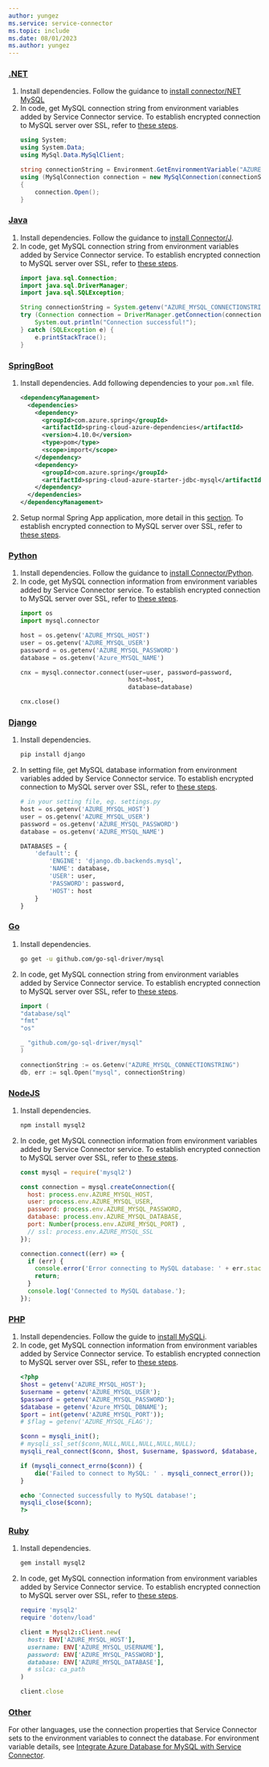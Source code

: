 ```yaml
---
author: yungez
ms.service: service-connector
ms.topic: include
ms.date: 08/01/2023
ms.author: yungez
---
```


### [.NET](#tab/dotnet)

1. Install dependencies. Follow the guidance to [install connector/NET MySQL](https://dev.mysql.com/doc/connector-net/en/connector-net-installation.html)
1. In code, get MySQL connection string from environment variables added by Service Connector service. To establish encrypted connection to MySQL server over SSL, refer to [these steps](/azure/mysql/flexible-server/how-to-connect-tls-ssl#connect-using-mysql-command-line-client-with-tlsssl).
   ```csharp
   using System;
   using System.Data;
   using MySql.Data.MySqlClient;
   
   string connectionString = Environment.GetEnvironmentVariable("AZURE_MYSQL_CONNECTIONSTRING");
   using (MySqlConnection connection = new MySqlConnection(connectionString))
   {
       connection.Open();
   }
   ```

### [Java](#tab/java)

1. Install dependencies. Follow the guidance to [install Connector/J](https://dev.mysql.com/doc/connector-j/en/connector-j-installing.html).
1. In code, get MySQL connection string from environment variables added by Service Connector service. To establish encrypted connection to MySQL server over SSL, refer to [these steps](/azure/mysql/flexible-server/how-to-connect-tls-ssl#connect-using-mysql-command-line-client-with-tlsssl).
    ```java
    import java.sql.Connection;
    import java.sql.DriverManager;
    import java.sql.SQLException;

    String connectionString = System.getenv("AZURE_MYSQL_CONNECTIONSTRING");
    try (Connection connection = DriverManager.getConnection(connectionString)) {
        System.out.println("Connection successful!");
    } catch (SQLException e) {
        e.printStackTrace();
    }
    ```

### [SpringBoot](#tab/springBoot)

1. Install dependencies. Add following dependencies to your `pom.xml` file.
    ```xml
    <dependencyManagement>
      <dependencies>
        <dependency>
          <groupId>com.azure.spring</groupId>
          <artifactId>spring-cloud-azure-dependencies</artifactId>
          <version>4.10.0</version>
          <type>pom</type>
          <scope>import</scope>
        </dependency>
        <dependency>
          <groupId>com.azure.spring</groupId>
          <artifactId>spring-cloud-azure-starter-jdbc-mysql</artifactId>
        </dependency>
      </dependencies>
    </dependencyManagement>
    ```
1. Setup normal Spring App application, more detail in this [section](/azure/developer/java/spring-framework/configure-spring-data-jpa-with-azure-mysql?tabs=password%2Cservice-connector). To establish encrypted connection to MySQL server over SSL, refer to [these steps](/azure/mysql/flexible-server/how-to-connect-tls-ssl#connect-using-mysql-command-line-client-with-tlsssl).

### [Python](#tab/python)

1. Install dependencies. Follow the guidance to [install Connector/Python](https://dev.mysql.com/doc/connector-python/en/connector-python-installation.html).
1. In code, get MySQL connection information from environment variables added by Service Connector service. To establish encrypted connection to MySQL server over SSL, refer to [these steps](/azure/mysql/flexible-server/how-to-connect-tls-ssl#connect-using-mysql-command-line-client-with-tlsssl).
   ```python
   import os
   import mysql.connector
   
   host = os.getenv('AZURE_MYSQL_HOST')
   user = os.getenv('AZURE_MYSQL_USER')
   password = os.getenv('AZURE_MYSQL_PASSWORD')
   database = os.getenv('Azure_MYSQL_NAME')
   
   cnx = mysql.connector.connect(user=user, password=password,
                                 host=host,
                                 database=database)
   
   cnx.close()
   ```

### [Django](#tab/django)

1. Install dependencies.
   ```bash
   pip install django
   ```
1. In setting file, get MySQL database information from environment variables added by Service Connector service. To establish encrypted connection to MySQL server over SSL, refer to [these steps](/azure/mysql/flexible-server/how-to-connect-tls-ssl#connect-using-mysql-command-line-client-with-tlsssl).
   ```python
   # in your setting file, eg. settings.py
   host = os.getenv('AZURE_MYSQL_HOST')
   user = os.getenv('AZURE_MYSQL_USER')
   password = os.getenv('AZURE_MYSQL_PASSWORD')
   database = os.getenv('AZURE_MYSQL_NAME')
   
   DATABASES = {
       'default': {
           'ENGINE': 'django.db.backends.mysql',
           'NAME': database,
           'USER': user,
           'PASSWORD': password,
           'HOST': host
       }
   }
   ```

### [Go](#tab/go)

1. Install dependencies.
    ```bash
    go get -u github.com/go-sql-driver/mysql
    ```
1. In code, get MySQL connection string from environment variables added by Service Connector service. To establish encrypted connection to MySQL server over SSL, refer to [these steps](/azure/mysql/flexible-server/how-to-connect-tls-ssl#connect-using-mysql-command-line-client-with-tlsssl).
    ```go
    import (
    "database/sql"
    "fmt"
    "os"

    _ "github.com/go-sql-driver/mysql"
    )

    connectionString := os.Getenv("AZURE_MYSQL_CONNECTIONSTRING")
    db, err := sql.Open("mysql", connectionString)
    ```


### [NodeJS](#tab/nodejs)

1. Install dependencies.
   ```bash
   npm install mysql2
   ```
1. In code, get MySQL connection information from environment variables added by Service Connector service. To establish encrypted connection to MySQL server over SSL, refer to [these steps](/azure/mysql/flexible-server/how-to-connect-tls-ssl#connect-using-mysql-command-line-client-with-tlsssl).
   ```javascript
   const mysql = require('mysql2')
   
   const connection = mysql.createConnection({
     host: process.env.AZURE_MYSQL_HOST,
     user: process.env.AZURE_MYSQL_USER,
     password: process.env.AZURE_MYSQL_PASSWORD,
     database: process.env.AZURE_MYSQL_DATABASE,
     port: Number(process.env.AZURE_MYSQL_PORT) ,
     // ssl: process.env.AZURE_MYSQL_SSL
   });
   
   connection.connect((err) => {
     if (err) {
       console.error('Error connecting to MySQL database: ' + err.stack);
       return;
     }
     console.log('Connected to MySQL database.');
   });
   ```

### [PHP](#tab/php)

1. Install dependencies. Follow the guide to [install MySQLi](https://www.php.net/manual/en/mysqli.installation.php).
1. In code, get MySQL connection information from environment variables added by Service Connector service. To establish encrypted connection to MySQL server over SSL, refer to [these steps](/azure/mysql/flexible-server/connect-php?tabs=windows#connecting-to-flexible-server-using-tlsssl-in-php).
   ```php
   <?php
   $host = getenv('AZURE_MYSQL_HOST');
   $username = getenv('AZURE_MYSQL_USER');
   $password = getenv('AZURE_MYSQL_PASSWORD');
   $database = getenv('Azure_MYSQL_DBNAME');
   $port = int(getenv('AZURE_MYSQL_PORT'));
   # $flag = getenv('AZURE_MYSQL_FLAG');
   
   $conn = mysqli_init();
   # mysqli_ssl_set($conn,NULL,NULL,NULL,NULL,NULL);
   mysqli_real_connect($conn, $host, $username, $password, $database, $port, NULL);
   
   if (mysqli_connect_errno($conn)) {
       die('Failed to connect to MySQL: ' . mysqli_connect_error());
   }
   
   echo 'Connected successfully to MySQL database!';
   mysqli_close($conn);
   ?>
   ```

### [Ruby](#tab/ruby)

1. Install dependencies.
   ```bash
   gem install mysql2
   ```
1. In code, get MySQL connection information from environment variables added by Service Connector service. To establish encrypted connection to MySQL server over SSL, refer to [these steps](/azure/mysql/flexible-server/how-to-connect-tls-ssl#connect-using-mysql-command-line-client-with-tlsssl).
   ```ruby
   require 'mysql2'
   require 'dotenv/load'
   
   client = Mysql2::Client.new(
     host: ENV['AZURE_MYSQL_HOST'],
     username: ENV['AZURE_MYSQL_USERNAME'],
     password: ENV['AZURE_MYSQL_PASSWORD'],
     database: ENV['AZURE_MYSQL_DATABASE'],
     # sslca: ca_path
   )
   
   client.close
   ```

### [Other](#tab/none)
For other languages, use the connection properties that Service Connector sets to the environment variables to connect the database. For environment variable details, see [Integrate Azure Database for MySQL with Service Connector](../how-to-integrate-mysql.md).
